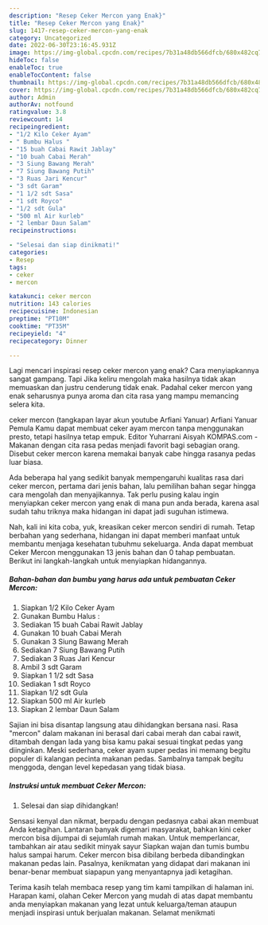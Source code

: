 ```yaml
---
description: "Resep Ceker Mercon yang Enak}"
title: "Resep Ceker Mercon yang Enak}"
slug: 1417-resep-ceker-mercon-yang-enak
category: Uncategorized
date: 2022-06-30T23:16:45.931Z
image: https://img-global.cpcdn.com/recipes/7b31a48db566dfcb/680x482cq70/ceker-mercon-foto-resep-utama.jpg
hideToc: false
enableToc: true
enableTocContent: false
thumbnail: https://img-global.cpcdn.com/recipes/7b31a48db566dfcb/680x482cq70/ceker-mercon-foto-resep-utama.jpg
cover: https://img-global.cpcdn.com/recipes/7b31a48db566dfcb/680x482cq70/ceker-mercon-foto-resep-utama.jpg
author: Admin
authorAv: notfound
ratingvalue: 3.8
reviewcount: 14
recipeingredient:
- "1/2 Kilo Ceker Ayam"
- " Bumbu Halus "
- "15 buah Cabai Rawit Jablay"
- "10 buah Cabai Merah"
- "3 Siung Bawang Merah"
- "7 Siung Bawang Putih"
- "3 Ruas Jari Kencur"
- "3 sdt Garam"
- "1 1/2 sdt Sasa"
- "1 sdt Royco"
- "1/2 sdt Gula"
- "500 ml Air kurleb"
- "2 lembar Daun Salam"
recipeinstructions:

- "Selesai dan siap dinikmati!"
categories:
- Resep
tags:
- ceker
- mercon

katakunci: ceker mercon 
nutrition: 143 calories
recipecuisine: Indonesian
preptime: "PT10M"
cooktime: "PT35M"
recipeyield: "4"
recipecategory: Dinner

---
```



Lagi mencari inspirasi resep ceker mercon yang enak? Cara menyiapkannya sangat gampang. Tapi Jika keliru mengolah maka hasilnya tidak akan memuaskan dan justru cenderung tidak enak. Padahal ceker mercon yang enak seharusnya punya aroma dan cita rasa yang mampu memancing selera kita.


ceker mercon (tangkapan layar akun youtube Arfiani Yanuar) Arfiani Yanuar Pemula Kamu dapat membuat ceker ayam mercon tanpa menggunakan presto, tetapi hasilnya tetap empuk. Editor Yuharrani Aisyah KOMPAS.com - Makanan dengan cita rasa pedas menjadi favorit bagi sebagian orang. Disebut ceker mercon karena memakai banyak cabe hingga rasanya pedas luar biasa.

Ada beberapa hal yang sedikit banyak mempengaruhi kualitas rasa dari ceker mercon, pertama dari jenis bahan, lalu pemilihan bahan segar hingga cara mengolah dan menyajikannya. Tak perlu pusing kalau ingin menyiapkan ceker mercon yang enak di mana pun anda berada, karena asal sudah tahu triknya maka hidangan ini dapat jadi suguhan istimewa.


Nah, kali ini kita coba, yuk, kreasikan ceker mercon sendiri di rumah. Tetap berbahan yang sederhana, hidangan ini dapat memberi manfaat untuk membantu menjaga kesehatan tubuhmu sekeluarga. Anda dapat membuat Ceker Mercon menggunakan 13 jenis bahan dan 0 tahap pembuatan. Berikut ini langkah-langkah untuk menyiapkan hidangannya.

<!--inarticleads1-->

##### Bahan-bahan dan bumbu yang harus ada untuk pembuatan Ceker Mercon:

1. Siapkan 1/2 Kilo Ceker Ayam
1. Gunakan  Bumbu Halus :
1. Sediakan 15 buah Cabai Rawit Jablay
1. Gunakan 10 buah Cabai Merah
1. Gunakan 3 Siung Bawang Merah
1. Sediakan 7 Siung Bawang Putih
1. Sediakan 3 Ruas Jari Kencur
1. Ambil 3 sdt Garam
1. Siapkan 1 1/2 sdt Sasa
1. Sediakan 1 sdt Royco
1. Siapkan 1/2 sdt Gula
1. Siapkan 500 ml Air kurleb
1. Siapkan 2 lembar Daun Salam


Sajian ini bisa disantap langsung atau dihidangkan bersana nasi. Rasa &#34;mercon&#34; dalam makanan ini berasal dari cabai merah dan cabai rawit, ditambah dengan lada yang bisa kamu pakai sesuai tingkat pedas yang diinginkan. Meski sederhana, ceker ayam super pedas ini memang begitu populer di kalangan pecinta makanan pedas. Sambalnya tampak begitu menggoda, dengan level kepedasan yang tidak biasa. 

<!--inarticleads2-->

##### Instruksi untuk membuat Ceker Mercon:


1. Selesai dan siap dihidangkan!

Sensasi kenyal dan nikmat, berpadu dengan pedasnya cabai akan membuat Anda ketagihan. Lantaran banyak digemari masyarakat, bahkan kini ceker mercon bisa dijumpai di sejumlah rumah makan. Untuk memperlancar, tambahkan air atau sedikit minyak sayur Siapkan wajan dan tumis bumbu halus sampai harum. Ceker mercon bisa dibilang berbeda dibandingkan makanan pedas lain. Pasalnya, kenikmatan yang didapat dari makanan ini benar-benar membuat siapapun yang menyantapnya jadi ketagihan. 

Terima kasih telah membaca resep yang tim kami tampilkan di halaman ini. Harapan kami, olahan Ceker Mercon yang mudah di atas dapat membantu anda menyiapkan makanan yang lezat untuk keluarga/teman ataupun menjadi inspirasi untuk berjualan makanan. Selamat menikmati
